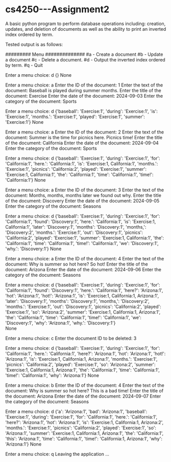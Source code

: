 # cs4250---Assignment2
A basic python program to perform database operations including: creation, updates, and deletion of documents as well as the ability to print an inverted index ordered by term.

Tested output is as follows:

######### Menu ##############
#a - Create a document
#b - Update a document
#c - Delete a document.
#d - Output the inverted index ordered by term.
#q - Quit

Enter a menu choice: d
{}
None

Enter a menu choice: a
Enter the ID of the document: 1
Enter the text of the document: Baseball is played during summer months.
Enter the title of the document: Exercise
Enter the date of the document: 2024-09-03
Enter the category of the document: Sports

Enter a menu choice: d
{'baseball': 'Exercise:1', 'during': 'Exercise:1', 'is': 'Exercise:1', 'months.': 'Exercise:1', 'played': 'Exercise:1', 'summer': 'Exercise:1'}
None

Enter a menu choice: a
Enter the ID of the document: 2
Enter the text of the document: Summer is the time for picnics here. Picnics time!
Enter the title of the document: California
Enter the date of the document: 2024-09-04
Enter the category of the document: Sports

Enter a menu choice: d
{'baseball': 'Exercise:1', 'during': 'Exercise:1', 'for': 'California:1', 'here.': 'California:1', 'is': 'Exercise:1, California:1', 'months.': 'Exercise:1', 'picnics': 'California:2', 'played': 'Exercise:1', 'summer': 'Exercise:1, California:1', 'the': 'California:1', 'time': 'California:1', 'time!': 'California:1'}
None

Enter a menu choice: a
Enter the ID of the document: 3
Enter the text of the document: Months, months, months later we found out why.
Enter the title of the document: Discovery
Enter the date of the document: 2024-09-05
Enter the category of the document: Seasons

Enter a menu choice: d
{'baseball': 'Exercise:1', 'during': 'Exercise:1', 'for': 'California:1', 'found': 'Discovery:1', 'here.': 'California:1', 'is': 'Exercise:1, California:1', 'later': 'Discovery:1', 'months': 'Discovery:1', 'months,': 'Discovery:2', 'months.': 'Exercise:1', 'out': 'Discovery:1', 'picnics': 'California:2', 'played': 'Exercise:1', 'summer': 'Exercise:1, California:1', 'the': 'California:1', 'time': 'California:1', 'time!': 'California:1', 'we': 'Discovery:1', 'why.': 'Discovery:1'}
None

Enter a menu choice: a
Enter the ID of the document: 4
Enter the text of the document: Why is summer so hot here? So hot!
Enter the title of the document: Arizona
Enter the date of the document: 2024-09-06
Enter the category of the document: Seasons

Enter a menu choice: d
{'baseball': 'Exercise:1', 'during': 'Exercise:1', 'for': 'California:1', 'found': 'Discovery:1', 'here.': 'California:1', 'here?': 'Arizona:1', 'hot': 'Arizona:1', 'hot!': 'Arizona:1', 'is': 'Exercise:1, California:1, Arizona:1', 'later': 'Discovery:1', 'months': 'Discovery:1', 'months,': 'Discovery:2', 'months.': 'Exercise:1', 'out': 'Discovery:1', 'picnics': 'California:2', 'played': 'Exercise:1', 'so': 'Arizona:2', 'summer': 'Exercise:1, California:1, Arizona:1', 'the': 'California:1', 'time': 'California:1', 'time!': 'California:1', 'we': 'Discovery:1', 'why': 'Arizona:1', 'why.': 'Discovery:1'}        
None

Enter a menu choice: c
Enter the document ID to be deleted: 3

Enter a menu choice: d
{'baseball': 'Exercise:1', 'during': 'Exercise:1', 'for': 'California:1', 'here.': 'California:1', 'here?': 'Arizona:1', 'hot': 'Arizona:1', 'hot!': 'Arizona:1', 'is': 'Exercise:1, California:1, Arizona:1', 'months.': 'Exercise:1', 'picnics': 'California:2', 'played': 'Exercise:1', 'so': 'Arizona:2', 'summer': 'Exercise:1, California:1, Arizona:1', 'the': 'California:1', 'time': 'California:1', 'time!': 'California:1', 'why': 'Arizona:1'}
None

Enter a menu choice: b
Enter the ID of the document: 4
Enter the text of the document: Why is summer so hot here? This is a bad time!
Enter the title of the document: Arizona
Enter the date of the document: 2024-09-07
Enter the category of the document: Seasons

Enter a menu choice: d
{'a': 'Arizona:1', 'bad': 'Arizona:1', 'baseball': 'Exercise:1', 'during': 'Exercise:1', 'for': 'California:1', 'here.': 'California:1', 'here?': 'Arizona:1', 'hot': 'Arizona:1', 'is': 'Exercise:1, California:1, Arizona:2', 'months.': 'Exercise:1', 'picnics': 'California:2', 'played': 'Exercise:1', 'so': 'Arizona:1', 'summer': 'Exercise:1, California:1, Arizona:1', 'the': 'California:1', 'this': 'Arizona:1', 'time': 'California:1', 'time!': 'California:1, Arizona:1', 'why': 'Arizona:1'} 
None

Enter a menu choice: q
Leaving the application ...
